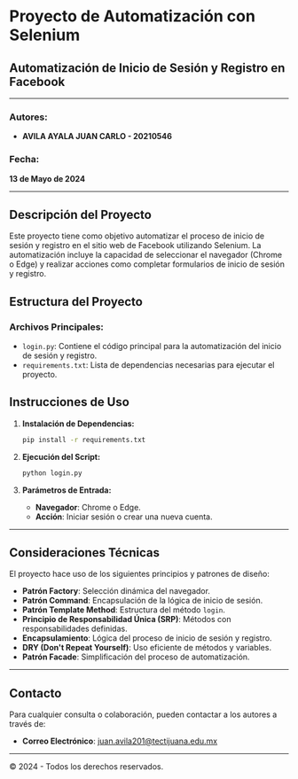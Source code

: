 # Proyecto de Automatización con Selenium

## Automatización de Inicio de Sesión y Registro en Facebook

---

### Autores:
- **AVILA AYALA JUAN CARLO - 20210546**


### Fecha:
**13 de Mayo de 2024**

---

## Descripción del Proyecto

Este proyecto tiene como objetivo automatizar el proceso de inicio de sesión y registro en el sitio web de Facebook utilizando Selenium. La automatización incluye la capacidad de seleccionar el navegador (Chrome o Edge) y realizar acciones como completar formularios de inicio de sesión y registro.

## Estructura del Proyecto

### Archivos Principales:
- `login.py`: Contiene el código principal para la automatización del inicio de sesión y registro.
- `requirements.txt`: Lista de dependencias necesarias para ejecutar el proyecto.

## Instrucciones de Uso

1. **Instalación de Dependencias:**
    ```bash
    pip install -r requirements.txt
    ```

2. **Ejecución del Script:**
    ```bash
    python login.py
    ```

3. **Parámetros de Entrada:**
    - **Navegador**: Chrome o Edge.
    - **Acción**: Iniciar sesión o crear una nueva cuenta.

---

## Consideraciones Técnicas

El proyecto hace uso de los siguientes principios y patrones de diseño:
- **Patrón Factory**: Selección dinámica del navegador.
- **Patrón Command**: Encapsulación de la lógica de inicio de sesión.
- **Patrón Template Method**: Estructura del método `login`.
- **Principio de Responsabilidad Única (SRP)**: Métodos con responsabilidades definidas.
- **Encapsulamiento**: Lógica del proceso de inicio de sesión y registro.
- **DRY (Don't Repeat Yourself)**: Uso eficiente de métodos y variables.
- **Patrón Facade**: Simplificación del proceso de automatización.

---

## Contacto

Para cualquier consulta o colaboración, pueden contactar a los autores a través de:

- **Correo Electrónico**: juan.avila201@tectijuana.edu.mx

---

© 2024 - Todos los derechos reservados.
